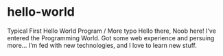 # hello-world
Typical First Hello World Program / More typo
Hello there,
Noob here! I've entered the Programming World. Got some web experience and persuing more...
I'm fed with new technologies, and I love to learn new stuff. 

